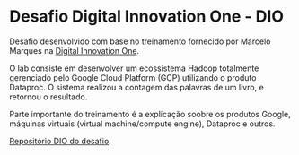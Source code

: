 # Desafio Digital Innovation One - DIO

Desafio desenvolvido com base no treinamento fornecido por Marcelo Marques na <a href="https://web.dio.me/lab/criando-um-ecossistema-hadoop-totalmente-gerenciado-com-google-cloud-dataproc/learning/f2a19382-6bbf-4620-a94d-5bb1a46c00c5"> Digital Innovation One</a>. 

O lab consiste em desenvolver um ecossistema Hadoop totalmente gerenciado pelo Google Cloud Platform (GCP) utilizando o produto Dataproc. O sistema realizou a contagem das palavras de um livro, e retornou o resultado.

Parte importante do treinamento é a explicação soobre os produtos Google, máquinas virtuais (virtual machine/compute engine), Dataproc e outros.


<a href="https://github.com/marcelomarques05/dio-desafio-dataproc"> Repositório DIO do desafio</a>.
